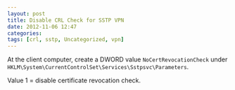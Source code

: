 ```yaml
---
layout: post
title: Disable CRL Check for SSTP VPN
date: 2012-11-06 12:47
categories: 
tags: [crl, sstp, Uncategorized, vpn]
---
```


At the client computer, create a DWORD value `NoCertRevocationCheck` under
`HKLM\System\CurrentControlSet\Services\Sstpsvc\Parameters`.

Value 1 = disable certificate revocation check.
